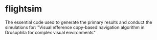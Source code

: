 # flightsim
The essential code used to generate the primary results and conduct the simulations for: "Visual efference copy-based navigation algorithm in Drosophila for complex visual environments"
